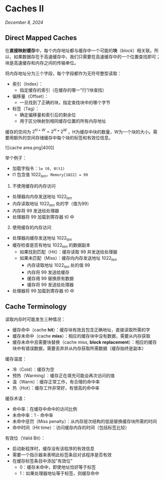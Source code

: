 # Caches II

*December 8, 2024*

## Direct Mapped Caches

在**直接映射缓存**中，每个内存地址都与缓存中一个可能的**块**（*block*）相关联。所以，如果数据存在于高速缓存中，我们只需要在高速缓存中的一个位置查找即可；块是高速缓存和内存之间的传输单位。

将内存地址分为三个字段，每个字段都作为无符号整型读取：

- 索引（Index）：
	- 指定缓存的索引（在缓存的哪一”行“/块查找）
- 偏移量（Offset）：
	- 一旦找到了正确的块，指定查找块中的哪个字节
- 标签（Tag）：
	- 确定偏移量和索引后的剩余位
	- 用于区分映射到相同缓存位置的所有内存地址

缓存的空间为 $2^{H+W}=2^H*2^W$ ，H为缓存中块的数量，W为一个块的大小。需要用额外的空间存储缓存中每个块的标签和有效位信息。

![[cache area.png|400]]

举个例子：

- 加载字指令：`lw t0, 0(t1)` 
- t1 包含值 $1022_{ten}$，`Memory[1022] = 99` 

1. 不使用缓存的内存访问

-  处理器向内存发送地址 $1022_{ten}$ 
-  内存读取地址 $1022_{ten}$ 处的字（值为99）
-  内存将 99 发送给处理器
-  处理器将 99 加载到寄存器 t0 中

2. 使用缓存的内存访问

- 处理器向缓存发送地址 $1022_{ten}$ 
-  缓存检查是否有地址 $1022_{ten}$ 的数据副本
	- 如果找到匹配（Hit）：缓存读取 99 并发送给处理器
	-  如果未匹配（Miss）：缓存向内存发送地址 $1022_{ten}$
		- 内存读取地址 $1022_{ten}$ 处的值 99
		- 内存将 99 发送给缓存
		- 缓存用 99 替换原有数据
		- 缓存将 99 发送给处理器
- 处理器将 99 加载到寄存器 t0 中

## Cache Terminology

读取内存时可能发生三种情况：

- 缓存命中（cache **hit**）：缓存块有效且包含正确地址，直接读取所需的字
- 缓存未命中（cache **miss**）：相应的缓存块中没有数据，需要从内存获取
- 缓存未命中且需要块替换（cache miss, **block replacement**）：相应的缓存块中有错误数据，需要丢弃并从内存获取所需数据（缓存始终是副本）

缓存温度：

- 冷（Cold）：缓存为空
- 预热（Warming）：缓存正在填充可能会再次访问的值
- 温（Warm）：缓存正常工作，有合理的命中率
- 热（Hot）：缓存工作非常好，有很高的命中率

缓存术语：

- 命中率：在缓存中命中的访问比例
- 未命中率：1 - 命中率
- 未命中惩罚（Miss penalty）：从内存层次结构的低层替换缓存块所需的时间
- 命中时间（Hit time）：访问缓存内存的时间（包括标签比较）

有效位（Valid Bit）：

- 启动新程序时，缓存没有该程序的有效信息
- 需要一个指示器来表明此标签条目对该程序是否有效
- 在缓存标签条目中添加"有效位"
	- 0：缓存未命中，即使地址恰好等于标签
	- 1：如果处理器地址等于标签，则缓存命中
